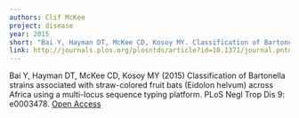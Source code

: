 ```yaml
---
authors: Clif McKee
project: disease
year: 2015
short: "Bai Y, Hayman DT, McKee CD, Kosoy MY. Classification of Bartonella strains associated with straw-colored fruit bats (Eidolon helvum) across Africa using a multi-locus sequence typing platform. PLoS Negl Trop Dis 9: e0003478."
link: http://journals.plos.org/plosntds/article?id=10.1371/journal.pntd.0003478
---
```


Bai Y, Hayman DT, McKee CD, Kosoy MY (2015) Classification of Bartonella strains associated with straw-colored fruit bats (Eidolon helvum) across Africa using a multi-locus sequence typing platform. PLoS Negl Trop Dis 9: e0003478. [Open Access](http://journals.plos.org/plosntds/article?id=10.1371/journal.pntd.0003478)

